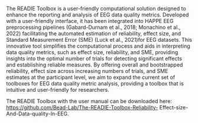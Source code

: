 The READIE Toolbox is a user-friendly computational solution designed to enhance the reporting and analysis of EEG data quality metrics. Developed with a user-friendly interface, it has been integrated into HAPPE EEG preprocessing pipelines (Gabard-Durnam et al., 2018; Monachino et al., 2022) facilitating the automated estimation of reliability, effect size, and Standard Measurement Error (SME) (Luck et al., 2021)for EEG datasets. This innovative tool simplifies the computational process and aids in interpreting data quality metrics, such as effect size, reliability, and SME, providing insights into the optimal number of trials for detecting significant effects and establishing reliable measures. By offering overall and bootstrapped reliability, effect size across increasing numbers of trials, and SME estimates at the participant level, we aim to expand the current set of toolboxes for EEG data quality metric analysis, providing a toolbox that is intuitive and user-friendly for researchers.

The READIE Toolbox with the user manual can be downloaded here: https://github.com/Bead-Lab/The-READIE-Toolbox-Reliability- Effect-size-And-Data-quality-In-EEG.